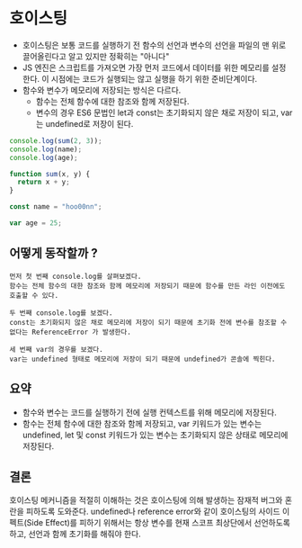 # 호이스팅

- 호이스팅은 보통 코드를 실행하기 전 함수의 선언과 변수의 선언을 파일의 맨 위로 끌어올린다고 알고 있지만 정확히는 "아니다"
- JS 엔진은 스크립트를 가져오면 가장 먼저 코드에서 데이터를 위한 메모리를 설정한다. 이 시점에는 코드가 실행되는 않고 실행을 하기 위한 준비단계이다.
- 함수와 변수가 메모리에 저장되는 방식은 다르다.
  - 함수는 전체 함수에 대한 참조와 함께 저장된다.
  - 변수의 경우 ES6 문법인 let과 const는 초기화되지 않은 채로 저장이 되고, var는 undefined로 저장이 된다.

```javascript
console.log(sum(2, 3));
console.log(name);
console.log(age);

function sum(x, y) {
  return x + y;
}

const name = "hoo00nn";

var age = 25;
```

## 어떻게 동작할까 ?

```
먼저 첫 번째 console.log를 살펴보겠다.
함수는 전체 함수의 대한 참조와 함께 메모리에 저장되기 때문에 함수를 만든 라인 이전에도 호출할 수 있다.

두 번째 console.log를 보겠다.
const는 초기화되지 않은 채로 메모리에 저장이 되기 때문에 초기화 전에 변수를 참조할 수 없다는 ReferenceError 가 발생한다.

세 번째 var의 경우를 보겠다.
var는 undefined 형태로 메모리에 저장이 되기 때문에 undefined가 콘솔에 찍힌다.
```

## 요약

- 함수와 변수는 코드를 실행하기 전에 실행 컨텍스트를 위해 메모리에 저장된다.
- 함수는 전체 함수에 대한 참조와 함께 저장되고, var 키워드가 있는 변수는 undefined, let 및 const 키워드가 있는 변수는 초기화되지 않은 상태로 메모리에 저장된다.

## 결론

호이스팅 메커니즘을 적절히 이해하는 것은 호이스팅에 의해 발생하는 잠재적 버그와 혼란을 피하도록 도와준다.
undefined나 reference error와 같이 호이스팅의 사이드 이펙트(Side Effect)를 피하기 위해서는 항상 변수를 현재 스코프 최상단에서 선언하도록 하고, 선언과 함께 초기화를 해줘야 한다.

